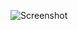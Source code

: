 ![Screenshot](https://raw.githubusercontent.com/Cryakl/Ultimate-RAT-Collection/refs/heads/main/DarkComet/DarkComet-RAT%202.0%20PreFinal%20Beta/Screenshot.png)
